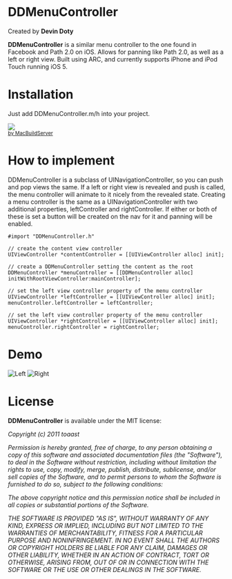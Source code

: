 # DDMenuController

Created by **Devin Doty**

**DDMenuController** is a similar menu controller to the one found in Facebook and Path 2.0 on iOS. Allows for panning like Path 2.0, as well as a left or right view. Built using ARC, and currently supports iPhone and iPod Touch running iOS 5. 

# Installation

Just add DDMenuController.m/h into your project.

<div class="macbuildserver-block">
    <a class="macbuildserver-button" href="http://macbuildserver.com/project/github/build/?xcode_project=DDMenuController.xcodeproj&amp;target=DDMenuController&amp;repo_url=https%3A%2F%2Fgithub.com%2Fdevindoty%2FDDMenuController&amp;build_conf=Release" target="_blank"><img src="http://com.macbuildserver.github.s3-website-us-east-1.amazonaws.com/button_up.png"/></a><br/><sup><a href="http://macbuildserver.com/github/opensource/" target="_blank">by MacBuildServer</a></sup>
</div>

# How to implement

DDMenuController is a subclass of UINavigationController, so you can push and pop views the same. If a left or right view is revealed and push is called, the menu controller will animate to it nicely from the revealed state. Creating a menu controller is the same as a UINavigationController with two additional properties, leftController and rightController. If either or both of these is set a button will be created on the nav for it and panning will be enabled.

	#import "DDMenuController.h"

	// create the content view controller
	UIViewController *contentController = [[UIViewController alloc] init];
	
	// create a DDMenuController setting the content as the root
    DDMenuController *menuController = [[DDMenuController alloc] initWithRootViewController:mainController];

	// set the left view controller property of the menu controller
    UIViewController *leftController = [[UIViewController alloc] init];
    menuController.leftController = leftController;

	// set the left view controller property of the menu controller
    UIViewController *rightController = [[UIViewController alloc] init];
    menuController.rightController = rightController;

# Demo

![Left](https://github.com/devindoty/DDMenuController/blob/master/DDMenuController/DDMenuController/DemoImages/left.png)
![Right](https://github.com/devindoty/DDMenuController/blob/master/DDMenuController/DDMenuController/DemoImages/right.png)


# License

**DDMenuController** is available under the MIT license:

*Copyright (c) 2011 toaast*

*Permission is hereby granted, free of charge, to any person obtaining a copy*
*of this software and associated documentation files (the "Software"), to deal*
*in the Software without restriction, including without limitation the rights*
*to use, copy, modify, merge, publish, distribute, sublicense, and/or sell*
*copies of the Software, and to permit persons to whom the Software is*
*furnished to do so, subject to the following conditions:*

*The above copyright notice and this permission notice shall be included in*
*all copies or substantial portions of the Software.*

*THE SOFTWARE IS PROVIDED "AS IS", WITHOUT WARRANTY OF ANY KIND, EXPRESS OR*
*IMPLIED, INCLUDING BUT NOT LIMITED TO THE WARRANTIES OF MERCHANTABILITY,*
*FITNESS FOR A PARTICULAR PURPOSE AND NONINFRINGEMENT. IN NO EVENT SHALL THE*
*AUTHORS OR COPYRIGHT HOLDERS BE LIABLE FOR ANY CLAIM, DAMAGES OR OTHER*
*LIABILITY, WHETHER IN AN ACTION OF CONTRACT, TORT OR OTHERWISE, ARISING FROM,*
*OUT OF OR IN CONNECTION WITH THE SOFTWARE OR THE USE OR OTHER DEALINGS IN*
*THE SOFTWARE.*
